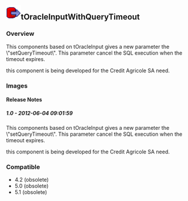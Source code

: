 ## <img src='./logo.jpg' width='40' height='40'>tOracleInputWithQueryTimeout

### Overview
This components based on tOracleInput gives a new parameter the \\"setQueryTimeout\\". This parameter cancel the SQL execution when the timeout expires.

this component is being developed for the Credit Agricole SA need.
### Images




#### Release Notes

##### 1.0 - 2012-06-04 09:01:59
This components based on tOracleInput gives a new parameter the \\"setQueryTimeout\\". This parameter cancel the SQL execution when the timeout expires.

this component is being developed for the Credit Agricole SA need.
### Compatible
 -  4.2 (obsolete)
 -   5.0 (obsolete)
 -   5.1 (obsolete)